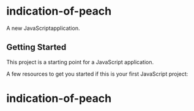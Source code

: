 # indication-of-peach


A new JavaScriptapplication.

## Getting Started

This project is a starting point for a JavaScript application.

A few resources to get you started if this is your first JavaScript project:


# indication-of-peach
 
